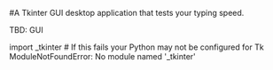#A Tkinter GUI desktop application that tests your typing speed.

TBD: GUI

import _tkinter # If this fails your Python may not be configured for Tk
ModuleNotFoundError: No module named '_tkinter'
